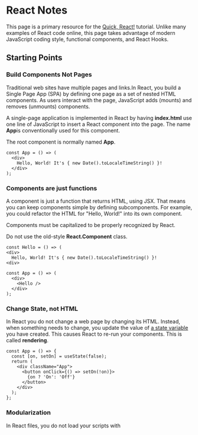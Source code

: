 # React Notes

This page is a primary resource for the [Quick, React!](https://courses.cs.northwestern.edu/394/intro-react.php) tutorial. Unlike many examples of React code online, this page takes advantage of modern JavaScript coding style, functional components, and React Hooks.

## Starting Points

### Build Components Not Pages

Traditional web sites have multiple pages and links.In React, you build a Single Page App (SPA) by defining one page as a set of nested HTML components. As users interact with the page, JavaScript adds (mounts) and removes (unmounts) components.

A single-page application is implemented in React by having **index.html** use one line of JavaScript to insert a React component into the page. The name **App**is conventionally used for this component.

The root component is normally named **App**.

```
const App = () => (
  <div>
    Hello, World! It's { new Date().toLocaleTimeString() }!
  </div>
);
```

### Components are just functions

A component is just a function that returns HTML, using JSX. That means you can keep components simple by defining subcomponents. For example, you could refactor the HTML for "Hello, World!" into its own component.

Components must be capitalized to be properly recognized by React.

Do not use the old-style **React.Component** class.

```
const Hello = () => (
<div>
  Hello, World! It's { new Date().toLocaleTimeString() }!
<div>

const App = () => (
  <div>
    <Hello />
  </div>
);
```

### Change State, not HTML

In React you do not change a web page by changing its HTML. Instead, when something needs to change, you update the value of [a state variable](https://courses.cs.northwestern.edu/394/intro-react-notes.php#react-state) you have created. This causes React to re-run your components. This is called **rendering**.

```
const App = () => {
  const [on, setOn] = useState(false);
  return (
    <div className="App">
      <button onClick={() => setOn(!on)}>
        {on ? 'On': 'Off'}
      </button>
    </div>
  );
};
```

### Modularization

In React files, you do not load your scripts with **<script src="...." />**. You use **import**.

```
import React from 'react';
import Hello from 'Hello';
```

### Importing Assets

**create-react-app** apps can also use**import** to manage static assets such as CSS and image files.

More on [static assets](https://webpack.js.org/guides/asset-management/).

## JSX Syntax

React is unusual in that it lets you embed HTML inside JavaScript. This is call JSX syntax. When you run **npm run start** or **npm run build**, they replace all JSX with regular JavaScript code that builds the desired HTML.

There are a few rules to keep in mind when writing JSX.

More on [JSX](https://reactjs.org/docs/introducing-jsx.html).

### Expressions in JSX are limited

Curly braces in JSX can contain a single expression. [a statement](http://2ality.com/2012/09/expressions-vs-statements.html), such as **for** or **if**statement, are not allowed.

The expression must return a [primitive](https://developer.mozilla.org/en-US/docs/Glossary/Primitive), a JSX component, or a list of components. Anything else will cause a build-time error.

### JSX expressions should be simple

Avoid putting very complex expressions inside JSX. Do complex logic outside the JSX, store results in **const** variables, and use the variables in the JSX. That's easier to read and debug.

Put parentheses around multi-line JSX forms.

### A few HTML attributes must change

Avoid putting very complex expressions inside JSX. Do complex logic outside the JSX, store results in **const** variables, and use the variables in the JSX. That's easier to read and debug.

Put parentheses around multi-line JSX forms.

### Lists of components need keys

In order to efficiently update just the changed items in dynamic lists of components, React requires each component have a unique and stable **key** attribute.

More on [list keys](https://reactjs.org/docs/lists-and-keys.html).

## React State

React was designed and refined to avoid common errors in managing the state of a user interface. Most of the challenges in learning React come from not understanding what state is and how it works. Here are some key concepts often misunderstood.

### State: what you use to cause re-rendering

To make something on screen dynamic, create a state variable for it.

### Common things that need state

**Visual feedback for user interface actions:** a clicked checkbox, a selected menu item, text typed into a field, an open modal dialog box

**Retrieved data:** data read from a file, data retrieved from a database, data fetched from a third-party service

**Temporal events:** a timer update, a network event

### React State is Temporary

React state is just data stored in JavaScript data structures. If a page is reloaded, all JavaScript, and hence all React state, is reset.

If you have data you want to persist over page reloads, you need to (1) store that data somewhere else, and (2) use [useEffect()](https://courses.cs.northwestern.edu/394/intro-react-notes.php#use-effect) to re-initialize your React state to the stored data.

### Create state with useState()

You create a state container for a component with **useState()**. Import **useState**from React, like this:

<pre>import React, { useState } from 'react';</pre>

Call **useState()** at the top level of the component that needs the state, like this

<pre>const App = () =>{
  const [counter, setCounter] = useState(0);
  ...</pre>

This code [assigns ](https://developer.mozilla.org/en-US/docs/Web/JavaScript/Reference/Operators/Destructuring_assignment)**counter** to the state's current value, and **setCounter** to that state's update function.

### useState() updates

The most important property of

<pre>const [counter, setCounter] = useState(0);</pre>

is that it creates a new state object *only if it does not already exist*.

The first time **useState(0)** is called, it will create a state object in an internal table, and initialize it to zero.

Every time **useState(0)** is called, it returns a list of two values: whatever is stored in the state object, and the function to update that state object.

### Create separate states for separate purposes

Don't put unrelated state in one object, like this:

<pre class="bad-code">const App = () => {
  const [data, setData] = useState({ name: '', score: 0 });
  ...
}</pre>

This complicates updating just the score, especiallly since **date.score = 10;** [won&#39;t work](https://courses.cs.northwestern.edu/394/intro-react-notes.php#never-mutate-state).

Createa separate states instead:

<pre>const App = () => {
  const [name, setName] = useState('');
  const [score, setScore] = useState(0);
  ...
}</pre>

### State updates do not affect the current rendering

If you have written

<pre>const [clicks, setClicks] = useState(0);</pre>

calling **setClicks(5)** *does not*reset **clicks** to 5! **clicks**remains whatever value **useState(0)** returned for it.

Only after React has finished rendering all components does it check to see if any states in the table have changed. If so, it re-renders. Now **useState(0)** will return the value 5 that was stored on the previous cycle.

## Side-effects in React

Side effects are a common source of hard-to-debug problems. They are even worse in web applications with multiple components and asynchronous user and network events. React Hooks were designed to manage side effects better.

### Examples of side effects

Changing the value of [a state variable](https://courses.cs.northwestern.edu/394/intro-react-notes.php#react-state) is a side effect, such as updating a counter created with **useState()**.

Interacting with the user is a side effect, such as showing a modal dialog.

Changing something outside a component is a side effect, such as setting **document.title**, or saving something in **localStorage**.

Calling a network service is a side effect, such as getting data from Google Maps or Yelp, or subscribing to data from Firebase.

### Avoid side effects during rendering

React renders your user interface by running your app component functions to generate HTML. If any of those functions have side effects, then the HTML generated before a side effect may be inconsistent with HTML generated afterwards. This is a prime source of bugs.

To avoid this, any code with side effects should be inside [a function expression](https://developer.mozilla.org/en-US/docs/Web/JavaScript/Reference/Functions/Arrow_functions)that is executed outside the rendering phase. Fortunately, this is easy to arrange.

### Side effects inside user event handlers are fine

A side effect inside code to handle user actions such as **onClick** is fine. The side effect will not occur during rendering.

### Put side effects not triggered by user actions inside useEffect()

Import **useEffect** from React:

<pre>import React, { useEffect, useState } from 'react';</pre>

Call **useEffect()** at the top level of your component with a function to do the side effect after rendering has finished. For example, to put the user name in the browser titlebar:

```
const App = () => {
  const [user, setUser] = useState(null);
  useEffect(() => {
    if (user) document.title = `Page for ${user.name}`;
  }, [user]);
  return (
    <h1>Hello, { user ? user.name : 'guest' }!</h1>
  );
};
```

### Specify dependencies to avoid repeated useEffect calls

If you do not provide a second argument to **useEffect()**, React will call the function passed on every render. This is rarely what you want. If that function calls a cloud database, it can trigger so many calls that your app gets banned!

The second argument to **useEffect()**should list every variable declared by the component that is used in the function. This tells React to call the function only when at least one of those variables has changed value.

If the second argument is an empty array, React will call the function just once, when the component is first used.

The [ESLint plugin for React Hooks](https://www.npmjs.com/package/eslint-plugin-react-hooks) will warn you if you don't include the correct variables.

### Don't put useEffect inside a conditional

React keeps track of states and effects based on the order in which **useState()**and **useEffect()** are called. Therefore those functions need to be called consistently on every rendering cycle.

### Nest async function calls in useEffect()

**await** can only be used in **async**functions, but **async** functions can not be passed directly to **useEffect()**. Instead define a normal function that calls your **async/await** code.

Example: here's a basic version of code to asynchronously load JSON from a URL and store it in a state variable.

<pre id="basic-fetch" class="soso-code">const [data, setData] = useState();
useEffect(() => {
  const loadData = async () => {
    const response = await fetch(url);
    const json = await response.json();
    setData(json);
  }

  loadData();
}, [url]);</pre>

This code works but doesn't handle errors, delays, or cancelations.

### Catch errors in state

[The basic code to fetch data](https://courses.cs.northwestern.edu/394/intro-react-notes.php#basic-fetch) doesn't handle delays or errors in fetching data. If you want the app to display information about such issues, create state variables for them:

<pre>const [loading, setLoading] = useState(false);
const [errorText, setErrorText] = useState(null);
const [data, setData] = useState(null);

useEffect(() => {
  const loadData = async () => {
    setError(null);
    setLoading(true);
    try {
      const response = await fetch(url);
      if (!response.ok) {
        setErrorText(response.statusText);
        return;
      }
      const json = await response.json();
      setLoading(false);
      setData(json);
    }
    catch (e) {
      setErrorText(error.message);
    }
  };

  loadData()</pre>

### Use cleanup function to cancel actions or cancel subscriptions

[The basic code to fetch data](https://courses.cs.northwestern.edu/394/intro-react-notes.php#basic-fetch) doesn't handle the fairly common case where a request for data should be canceled because the user has chosen to do something else.

You can cancel asynchronous state updates by having a local variable that says whether the component is still active. You set this variable by returning *a cleanup function* from **useEffect()**. React runs functions returned by **useEffect()**when the component is removed from the current page. Anything can go in these cleanup functions.

The cleanup function sets a flag that can be checked to see if the component is still active. The cleanup function is only called when the component is removed.

<pre id="basic-fetch">const [data, setData] = useState({});
useEffect(() => {
  const active = true;
  const loadData = async () => {
    const response = await fetch(url);
    const json = await response.json();
    if (active) setData(json);
  }

  loadData();
  return () => { active = false; };
}, [url]);</pre>

[The Firebase RealTime Database](https://courses.cs.northwestern.edu/394/firebase-notes.php) lets you subscribe to changes in a cloud-based JSON object. A subscription is a bit of JavaScript code that listens for changes to the database. It's something you want to stop doing if the relevant component is no longer active. You can do this by canceling the listener in a cleanup function:

<pre>const [data, setData] = useState(null);
const [errorText, setErrorText] = useState(null)
useEffect(() => {
  const handleData = (snap) => {
    if (snap.val()) 
      setData(snap.val());
  }
  db.on('value', handleData, error => setErrorText(error.message));
  return () => { db.off('value', handleData); };
}, []);</pre>

# QuickReact

## 2: Showing a list of courses

Our new **App** creates two component: **Banner** and **CourseList**. It passes the title to the banner and the list of courses to the course list, using HTML attributes.

> Component names must be capitalized, so React can tell them apart from normal HTML such as **div** and **span**.

Component are just functions you define to return JSX. When React sees a component in JSX, it calls the function with the same name. Whatever the function returns replaces the component in the JSX that called it.

[More on functional components](https://courses.cs.northwestern.edu/394/intro-react-notes.php#functional-components).

React collects any attributes attached to a component into a *props* object, and passes that object to the function. The keys of the object are the attributes in the component call, and the values are the attribute values. So 

<pre><Banner title={ schedule.title } /></pre>

means the function **Banner** will be passed the props object `{ "title": "CS Courses for 2018-2019" }`.

> Do not use the attribute **children**.[**props.children** has a special purpose in React.](https://reactjs.org/docs/jsx-in-depth.html#functions-as-children)

We could define **Banner** like this:

<pre>const Banner = props => (
  <h1>{props.title}</h1>
)</pre>

But modern JavaScript lets you use *destructuring* syntax to get the values you want from an object. This makes the parameter list explicit about what the function expects to receive.

```
const Banner = ({ title }) => (
  <h1>{ title }</h1>
);
```
